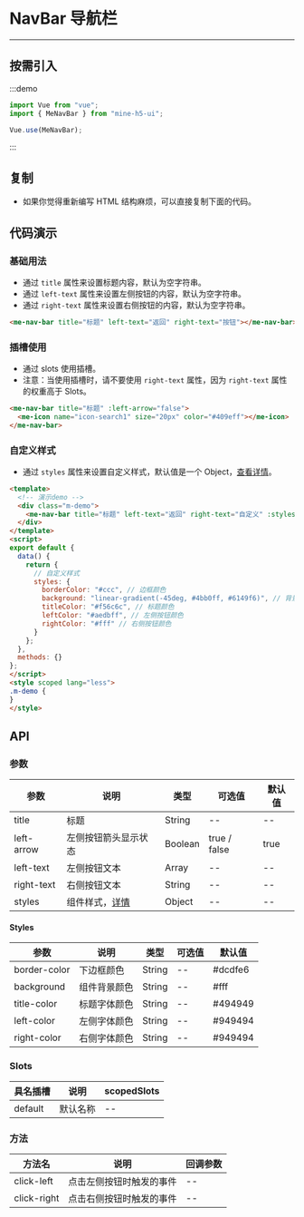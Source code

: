 # NavBar 导航栏

---

## 按需引入

:::demo

```JavaScript
import Vue from "vue";
import { MeNavBar } from "mine-h5-ui";

Vue.use(MeNavBar);
```

:::

## 复制

- 如果你觉得重新编写 HTML 结构麻烦，可以直接复制下面的代码。

## 代码演示

### 基础用法

- 通过 `title` 属性来设置标题内容，默认为空字符串。
- 通过 `left-text` 属性来设置左侧按钮的内容，默认为空字符串。
- 通过 `right-text` 属性来设置右侧按钮的内容，默认为空字符串。

```HTML
<me-nav-bar title="标题" left-text="返回" right-text="按钮"></me-nav-bar>
```

### 插槽使用

- 通过 slots 使用插槽。
- 注意：当使用插槽时，请不要使用 `right-text` 属性，因为 `right-text` 属性的权重高于 Slots。

```HTML
<me-nav-bar title="标题" :left-arrow="false">
  <me-icon name="icon-search1" size="20px" color="#409eff"></me-icon>
</me-nav-bar>
```

### 自定义样式

- 通过 `styles` 属性来设置自定义样式，默认值是一个 Object，[查看详情](#Styles)。

```HTML
<template>
  <!-- 演示demo -->
  <div class="m-demo">
    <me-nav-bar title="标题" left-text="返回" right-text="自定义" :styles="styles"></me-nav-bar>
  </div>
</template>
<script>
export default {
  data() {
    return {
      // 自定义样式
      styles: {
        borderColor: "#ccc", // 边框颜色
        background: "linear-gradient(-45deg, #4bb0ff, #6149f6)", // 背景颜色
        titleColor: "#f56c6c", // 标题颜色
        leftColor: "#aedbff", // 左侧按钮颜色
        rightColor: "#fff" // 右侧按钮颜色
      }
    };
  },
  methods: {}
};
</script>
<style scoped lang="less">
.m-demo {
}
</style>
```

## API

### 参数

| 参数       | 说明                      | 类型    | 可选值       | 默认值 |
| ---------- | ------------------------- | ------- | ------------ | ------ |
| title      | 标题                      | String  | --           | --     |
| left-arrow | 左侧按钮箭头显示状态      | Boolean | true / false | true   |
| left-text  | 左侧按钮文本              | Array   | --           | --     |
| right-text | 右侧按钮文本              | String  | --           | --     |
| styles     | 组件样式，[详情](#Styles) | Object  | --           | --     |

<h4 id="Styles">Styles</h4>

| 参数         | 说明         | 类型   | 可选值 | 默认值  |
| ------------ | ------------ | ------ | ------ | ------- |
| border-color | 下边框颜色   | String | --     | #dcdfe6 |
| background   | 组件背景颜色 | String | --     | #fff    |
| title-color  | 标题字体颜色 | String | --     | #494949 |
| left-color   | 左侧字体颜色 | String | --     | #949494 |
| right-color  | 右侧字体颜色 | String | --     | #949494 |

### Slots

| 具名插槽 | 说明     | scopedSlots |
| -------- | -------- | ----------- |
| default  | 默认名称 | --          |

### 方法

| 方法名      | 说明                     | 回调参数 |
| ----------- | ------------------------ | -------- |
| click-left  | 点击左侧按钮时触发的事件 | --       |
| click-right | 点击右侧按钮时触发的事件 | --       |
